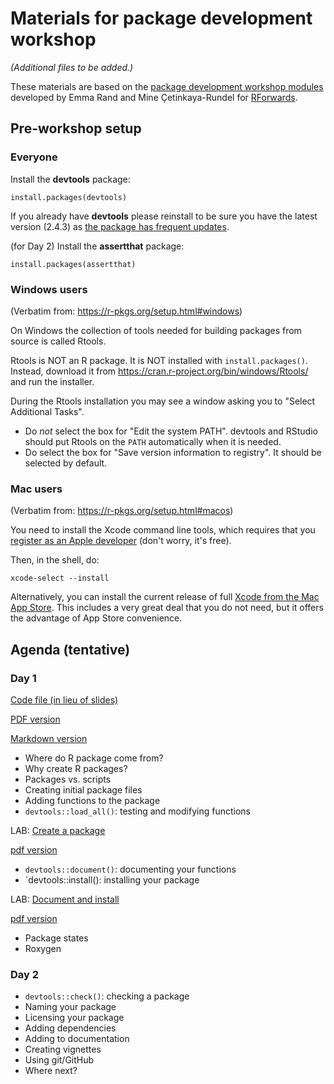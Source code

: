 # Materials for package development workshop

_(Additional files to be added.)_

These materials are based on the [package development workshop modules](https://github.com/forwards/workshops/tree/master/package-dev-modules) developed by Emma Rand and Mine Çetinkaya-Rundel for [RForwards](https://forwards.github.io/about/).

## Pre-workshop setup

### Everyone

Install the **devtools** package:

`install.packages(devtools)`

If you already have **devtools** please reinstall to be sure you have the latest version (2.4.3) as [the package has frequent updates](https://github.com/r-lib/devtools/blob/main/NEWS.md).

(for Day 2) Install the **assertthat** package:

`install.packages(assertthat)`

### Windows users

(Verbatim from: https://r-pkgs.org/setup.html#windows)

On Windows the collection of tools needed for building packages from source is called Rtools.

Rtools is NOT an R package. It is NOT installed with `install.packages()`. Instead, download it from <https://cran.r-project.org/bin/windows/Rtools/> and run the installer.

During the Rtools installation you may see a window asking you to "Select
Additional Tasks".

- Do _not_ select the box for "Edit the system PATH". devtools and RStudio should put Rtools on the `PATH` automatically when it is needed.
- Do select the box for "Save version information to registry". It should be selected by default.


### Mac users

(Verbatim from: https://r-pkgs.org/setup.html#macos)

You need to install the Xcode command line tools, which requires that you [register as an Apple developer](https://developer.apple.com/programs/register/) (don't worry, it's free).

Then, in the shell, do:

```shell
xcode-select --install
```

Alternatively, you can install the current release of full [Xcode from the Mac App Store](https://itunes.apple.com/ca/app/xcode/id497799835?mt=12). This includes a very great deal that you do not need, but it offers the advantage of App Store convenience.

## Agenda (tentative)

### Day 1 
[Code file (in lieu of slides)](https://raw.githubusercontent.com/jtr13/pkgdev/main/Day1.Rmd)

[PDF version](Day1.pdf)

[Markdown version](Day1.md)

* Where do R package come from?
* Why create R packages?
* Packages vs. scripts
* Creating initial package files
* Adding functions to the package
* `devtools::load_all()`: testing and modifying functions

LAB: [Create a package](Day1_lab.md)

[pdf version](Day1_lab.pdf)
* `devtools::document()`: documenting your functions
* `devtools::install(): installing your package

LAB: [Document and install](Day1_lab.md)

[pdf version](Day1_lab.pdf)
* Package states
* Roxygen

### Day 2
* `devtools::check()`: checking a package
* Naming your package
* Licensing your package
* Adding dependencies
* Adding to documentation
* Creating vignettes
* Using git/GitHub
* Where next?


